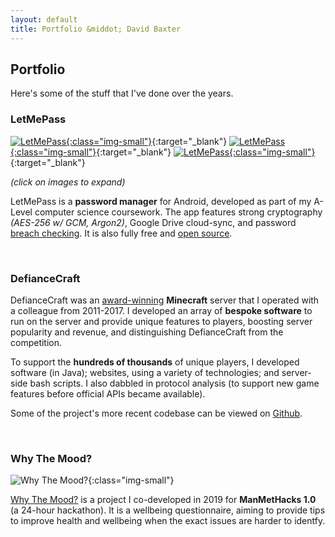 ```yaml
---
layout: default
title: Portfolio &middot; David Baxter
---
```


## Portfolio

Here's some of the stuff that I've done over the years.

### LetMePass

[![LetMePass](/assets/img/letmepass-0.png){:class="img-small"}](/assets/img/letmepass-0.png){:target="_blank"}
[![LetMePass](/assets/img/letmepass-1.png){:class="img-small"}](/assets/img/letmepass-1.png){:target="_blank"}
[![LetMePass](/assets/img/letmepass-2.png){:class="img-small"}](/assets/img/letmepass-2.png){:target="_blank"}

*(click on images to expand)*

LetMePass is a **password manager** for Android, developed as part of my A-Level
computer science coursework. The app features strong cryptography *(AES-256 w/ GCM, Argon2)*,
Google Drive cloud-sync, and password [breach checking](https://haveibeenpwned.com/Passwords).
It is also fully free and [open source](https://github.com/davejbax/letmepass).

&nbsp;

### DefianceCraft

DefianceCraft was an [award-winning](https://www.planetminecraft.com/blog/the-planet-awards-category-servers/) **Minecraft** server
that I operated with a colleague from 2011-2017.
I developed an array of **bespoke software** to run on the server and provide
unique features to players, boosting server popularity and revenue, and distinguishing DefianceCraft
from the competition.

To support the **hundreds of thousands** of unique players, I developed software (in Java);
websites, using a variety of technologies; and server-side bash scripts. I also dabbled in
protocol analysis (to support new game features before official APIs became available).

Some of the project's more recent codebase can be viewed on [Github](https://github.com/defiancecraft).

&nbsp;

### Why The Mood?

![Why The Mood?](/assets/img/whythemood.png){:class="img-small"}

[Why The Mood?](https://whythemood.000webhostapp.com/) is a project I co-developed in 2019 for **ManMetHacks 1.0** (a 24-hour hackathon).
It is a wellbeing questionnaire, aiming to provide tips to improve health and wellbeing when the exact issues are harder to identfy.